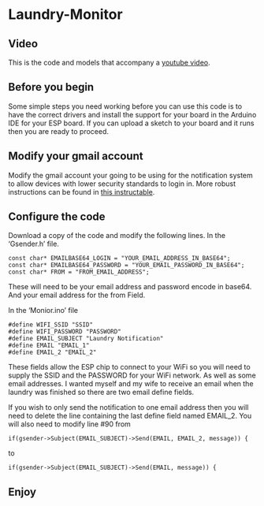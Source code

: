 # Laundry-Monitor

## Video
This is the code and models that accompany a [youtube video](https://youtu.be/UcFt0l35fvk).

## Before you begin
Some simple steps you need working before you can use this code is to have the correct drivers and install the support for your board in the Arduino IDE for your ESP board. If you can upload a sketch to your board and it runs then you are ready to proceed.

## Modify your gmail account
Modify the gmail account your going to be using for the notification system to allow devices with lower security standards to login in. More robust instructions can be found in [this instructable](http://www.instructables.com/id/ESP8266-GMail-Sender).

## Configure the code
Download a copy of the code and modify the following lines.
In the ‘Gsender.h’ file.

```
const char* EMAILBASE64_LOGIN = "YOUR_EMAIL_ADDRESS_IN_BASE64";
const char* EMAILBASE64_PASSWORD = "YOUR_EMAIL_PASSWORD_IN_BASE64";
const char* FROM = "FROM_EMAIL_ADDRESS";
```
These will need to be your email address and password encode in base64.
And your email address for the from Field.

In the ‘Monior.ino’ file
```
#define WIFI_SSID "SSID"
#define WIFI_PASSWORD "PASSWORD"
#define EMAIL_SUBJECT "Laundry Notification"
#define EMAIL "EMAIL_1"
#define EMAIL_2 "EMAIL_2"
```
These fields allow the ESP chip to connect to your WiFi so you will need to supply the SSID and the PASSWORD for your WiFi network. As well as some email addresses. I wanted myself and my wife to receive an email when the laundry was finished so there are two email define fields.

If you wish to only send the notification to one email address then you will need to delete the line containing the last define field named  EMAIL_2. You will also need to modify line #90 from

```
if(gsender->Subject(EMAIL_SUBJECT)->Send(EMAIL, EMAIL_2, message)) {
```

to

```
if(gsender->Subject(EMAIL_SUBJECT)->Send(EMAIL, message)) {
```

## Enjoy


